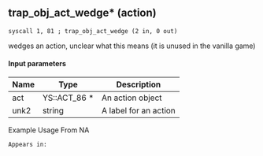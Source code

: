 ## trap_obj_act_wedge* (action)

`syscall 1, 81 ; trap_obj_act_wedge (2 in, 0 out)`

wedges an action, unclear what this means (it is unused in the vanilla game)

#### Input parameters
| Name | Type | Description
|------|------|------------
| act   | YS::ACT_86 *   | An action object
| unk2   | string   | A label for an action


Example Usage From NA






	Appears in:



